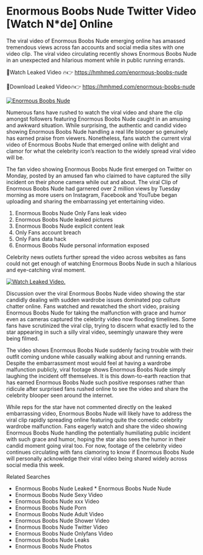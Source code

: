 ﻿# Enormous Boobs Nude Twitter Video [Watch N*de] Online

The viral video of ﻿Enormous Boobs Nude emerging online has amassed tremendous views across fan accounts and social media sites with one video clip. The viral video circulating recently shows ﻿Enormous Boobs Nude in an unexpected and hilarious moment while in public running errands. 

🔴Watch Leaked Video 🔥👉  https://hmhmed.com/enormous-boobs-nude 

🔴Download Leaked Video🔥👉  https://hmhmed.com/enormous-boobs-nude 

[![Enormous Boobs Nude](https://i.imgur.com/dJHk4Zq.gif)](https://hmhmed.com/enormous-boobs-nude)

Numerous fans have rushed to watch the viral video and share the clip amongst followers featuring ﻿Enormous Boobs Nude caught in an amusing and awkward situation. While surprising, the authentic and candid video showing ﻿Enormous Boobs Nude handling a real life blooper so genuinely has earned praise from viewers. Nonetheless, fans watch the current viral video of ﻿Enormous Boobs Nude that emerged online with delight and clamor for what the celebrity icon’s reaction to the widely spread viral video will be.

The fan video showing ﻿Enormous Boobs Nude first emerged on Twitter on Monday, posted by an amused fan who claimed to have captured the silly incident on their phone camera while out and about. The viral Clip of ﻿Enormous Boobs Nude had garnered over 2 million views by Tuesday morning as more users on Instagram, Facebook and YouTube began uploading and sharing the embarrassing yet entertaining video. 

1. ﻿Enormous Boobs Nude Only Fans leak video
2. ﻿Enormous Boobs Nude leaked pictures
3. ﻿Enormous Boobs Nude explicit content leak
4. Only Fans account breach
5. Only Fans data hack
6. ﻿Enormous Boobs Nude personal information exposed

Celebrity news outlets further spread the video across websites as fans could not get enough of watching ﻿Enormous Boobs Nude in such a hilarious and eye-catching viral moment. 

[![Watch Leaked Video.](https://miro.medium.com/v2/resize:fit:828/format:webp/1*cilzJN44JGOrTw9NJCrNHA.gif "Watch Leaked Video")](https://hmhmed.com/enormous-boobs-nude)

Discussion over the viral ﻿Enormous Boobs Nude video showing the star candidly dealing with sudden wardrobe issues dominated pop culture chatter online. Fans watched and rewatched the short video, praising ﻿Enormous Boobs Nude for taking the malfunction with grace and humor even as cameras captured the celebrity video now flooding timelines. Some fans have scrutinized the viral clip, trying to discern what exactly led to the star appearing in such a silly viral video, seemingly unaware they were being filmed.

The video shows ﻿Enormous Boobs Nude suddenly facing trouble with their outfit coming undone while casually walking about and running errands. Despite the embarrassment most would feel at having a wardrobe malfunction publicly, viral footage shows ﻿Enormous Boobs Nude simply laughing the incident off themselves. It is this down-to-earth reaction that has earned ﻿Enormous Boobs Nude such positive responses rather than ridicule after surprised fans rushed online to see the video and share the celebrity blooper seen around the internet.  

While reps for the star have not commented directly on the leaked embarrassing video, ﻿Enormous Boobs Nude will likely have to address the viral clip rapidly spreading online featuring quite the comedic celebrity wardrobe malfunction. Fans eagerly watch and share the video showing ﻿Enormous Boobs Nude handling the potentially humiliating public incident with such grace and humor, hoping the star also sees the humor in their candid moment going viral too. For now, footage of the celebrity video continues circulating with fans clamoring to know if ﻿Enormous Boobs Nude will personally acknowledge their viral video being shared widely across social media this week.

Related Searches
* ﻿Enormous Boobs Nude Leaked
﻿* Enormous Boobs Nude Nude
* ﻿Enormous Boobs Nude Sexy Video
* ﻿Enormous Boobs Nude xxx Video
* ﻿Enormous Boobs Nude Porn
* ﻿Enormous Boobs Nude Adult Video
* ﻿Enormous Boobs Nude Shower Video
* ﻿Enormous Boobs Nude Twitter Video
* ﻿Enormous Boobs Nude Onlyfans Video
* ﻿Enormous Boobs Nude Leaks
* ﻿Enormous Boobs Nude Photos